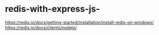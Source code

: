 # redis-with-express-js-

https://redis.io/docs/getting-started/installation/install-redis-on-windows/<br>
https://redis.io/docs/clients/nodejs/
